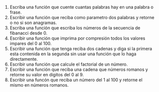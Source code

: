 1. Escriba una función que cuente cuantas palabras hay en una palabra o frase.
2. Escribir una función que reciba como parametro dos palabras y retorne o no si son anagramas.
3. Escriba una función que escriba los números de la secuencia de fibanacci desde 0.
4. Escribir una función que imprima por compresión todos los valores impares del 0 al 100.
5. Escribir una función que tenga reciba dos cadenas y diga si la primera esta contenida en la segunda sin usar una función que lo haga directamente.
6. Escribir una función que calcule el factorial de un número.
7. Escribir una función que reciba una cadena que números romanos y retorne su valor en digitos del 0 al 9.
8. Escribir una funcón que reciba un número del 1 al 100 y retorne el mismo en números romanos.
